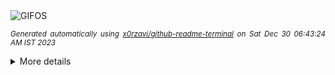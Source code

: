 <div align="justify">
<picture>
    <source media="(prefers-color-scheme: dark)" srcset="https://i.ibb.co/sw2bJPb/output-gif.gif">
    <source media="(prefers-color-scheme: light)" srcset="https://i.ibb.co/sw2bJPb/output-gif.gif">
    <img alt="GIFOS" src="https://i.ibb.co/sw2bJPb/output-gif.gif">
</picture>

<sub><i>Generated automatically using [x0rzavi/github-readme-terminal](https://github.com/x0rzavi/github-readme-terminal) on Sat Dec 30 06:43:24 AM IST 2023</i></sub>

<details>
<summary>More details</summary>

</details>
</div>

<!-- Image deletion URL: https://ibb.co/vPHVvBV/d7637ecd81935c45c61893c8d9bea638 -->